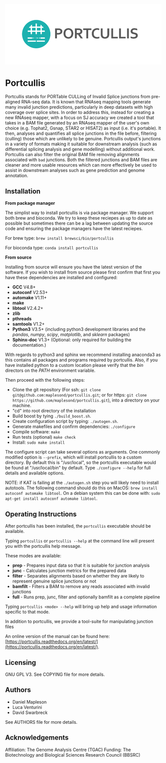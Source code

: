![alt text](doc/source/images/portcullis_logo.png "Portcullis")

Portcullis
==========

Portcullis stands for PORTable CULLing of Invalid Splice junctions from pre-aligned
RNA-seq data.  It is known that RNAseq mapping tools generate many invalid junction
predictions, particularly in deep datasets with high coverage over splice sites.
In order to address this, instead for creating a new RNAseq mapper, with a focus
on SJ accuracy we created a tool that takes in a BAM
file generated by an RNAseq mapper of the user's own choice (e.g. Tophat2, Gsnap,
STAR2 or HISAT2) as input (i.e. it's portable).  It then, analyses and quantifies
all splice junctions in the file before, filtering (culling) those which are unlikely
to be genuine.  Portcullis output's junctions in a variety of formats making it
suitable for downstream analysis (such as differential splicing analysis and gene
modelling) without additional work.  Portcullis can also filter the original BAM file removing alignments
associated with `bad` junctions.  Both the filtered junctions and BAM files are cleaner
and more usable resources which can more effectively be used to assist in downstream
analyses such as gene prediction and genome annotation.

Installation
------------

**From package manager**

The simplist way to install portcullis is via package manager.  We support both brew and bioconda.  We try to keep these reciepes as up to date as possible but sometimes there can be a lag between updating the source code and ensuring the package managers have the latest reciepes.

For brew type: ```brew install brewsci/bio/portcullis```

For bioconda type: ```conda install portcullis```



**From source**

Installing from source will ensure you have the latest version of the software.  If you wish to install from source please first confirm that first you have these dependencies are installed and configured:

 - **GCC** V4.8+
 - **autoconf** V2.53+
 - **automake** V1.11+
 - **make**
 - **libtool** V2.4.2+
 - **zlib**
 - **pthreads**
 - **samtools** V1.2+
 - **Python3** V3.5+ (including python3 development libraries and the *pandas*, *numpy*, *scipy*, *matplotlib*, and *sklearn* packages)
 - **Sphinx-doc** V1.3+ (Optional: only required for building the documentation.)

With regards to python3 and sphinx we recommend installing anaconda3 as this contains all packages and programs required by portcullis.  Also, if you have installed python to a custom location please verify that the *bin* directors on the *PATH* environment variable.

Then proceed with the following steps:

 - Clone the git repository (For ssh: ```git clone git@github.com:maplesond/portcullis.git```; or for https: ```git clone https://github.com/maplesond/portcullis.git```), into a directory on your machine.
 - "cd" into root directory of the installation  
 - Build boost by tying ```./build_boost.sh```.
 - Create configuration script by typing: ```./autogen.sh```.
 - Generate makefiles and confirm dependencies: ```./configure```
 - Compile software: ```make```
 - Run tests (optional) ```make check```
 - Install: ```sudo make install```

The configure script can take several options as arguments.  One commonly modified
option is ```--prefix```, which will install portcullis to a custom directory.  By
default this is "/usr/local", so the portcullis executable would be found at "/usr/local/bin"
by default.  Type ```./configure --help``` for full details and available options.

NOTE: if KAT is failing at the ```./autogen.sh``` step you will likely need to install autotools.  The following command should do this on MacOS: ```brew install autoconf automake libtool```.  On a debian system this can be done with: ```sudo apt-get install autoconf automake libtool```.



Operating Instructions
----------------------

After portcullis has been installed, the ```portcullis``` executable should be available.

Typing ```portcullis``` or ```portcullis --help``` at the command line will present you with the portcullis help message.

These modes are available:

 - **prep**    - Prepares input data so that it is suitable for junction analysis
 - **junc**    - Calculates junction metrics for the prepared data
 - **filter**  - Separates alignments based on whether they are likely to represent genuine splice junctions or not
 - **bamfilt** - Filters a BAM to remove any reads associated with invalid junctions
 - **full**    - Runs prep, junc, filter and optionally bamfilt as a complete pipeline

Typing ```portcullis <mode> --help``` will bring up help and usage information specific to that mode.

In addition to portcullis, we provide a tool-suite for manipulating junction files

An online version of the manual can be found here: [https://portcullis.readthedocs.org/en/latest/](https://portcullis.readthedocs.org/en/latest/).

Licensing
---------

GNU GPL V3.  See COPYING file for more details.


Authors
-------

 * Daniel Mapleson
 * Luca Venturini
 * David Swarbreck

See AUTHORS file for more details.


Acknowledgements
----------------

Affiliation: The Genome Analysis Centre (TGAC)
Funding: The Biotechnology and Biological Sciences Research Council (BBSRC)
